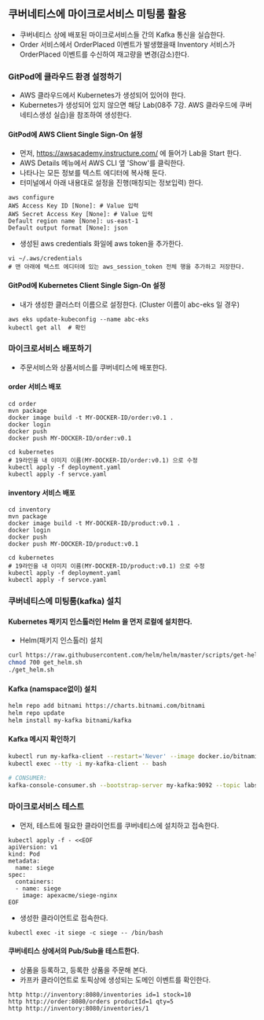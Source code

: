 ## 쿠버네티스에 마이크로서비스 미팅룸 활용

- 쿠버네티스 상에 배포된 마이크로서비스들 간의 Kafka 통신을 실습한다.
- Order 서비스에서 OrderPlaced 이벤트가 발생했을때 Inventory 서비스가 OrderPlaced 이벤트를 수신하여 재고량을 변경(감소)한다. 

### GitPod에 클라우드 환경 설정하기

- AWS 클라우드에서 Kubernetes가 생성되어 있어야 한다. 
- Kubernetes가 생성되어 있지 않으면 해당 Lab(08주 7강. AWS 클라우드에 쿠버네티스생성 실습)을 참조하여 생성한다.

#### GitPod에 AWS Client Single Sign-On 설정
- 먼저, https://awsacademy.instructure.com/ 에 들어가 Lab을 Start 한다.
- AWS Details 메뉴에서 AWS CLI 옆 'Show'를 클릭한다.
- 나타나는 모든 정보를 텍스트 에디터에 복사해 둔다.
- 터미널에서 아래 내용대로 설정을 진행(매칭되는 정보입력) 한다. 
```
aws configure
AWS Access Key ID [None]: # Value 입력
AWS Secret Access Key [None]: # Value 입력
Default region name [None]: us-east-1
Default output format [None]: json
```

- 생성된 aws credentials 화일에 aws token을 추가한다.
```
vi ~/.aws/credentials
# 맨 아래에 텍스트 에디터에 있는 aws_session_token 전체 행을 추가하고 저장한다.
```

#### GitPod에 Kubernetes Client Single Sign-On 설정

- 내가 생성한 클러스터 이름으로 설정한다. (Cluster 이름이 abc-eks 일 경우)
```
aws eks update-kubeconfig --name abc-eks
kubectl get all  # 확인
```


### 마이크로서비스 배포하기

- 주문서비스와 상품서비스를 쿠버네티스에 배포한다.

#### order 서비스 배포

```
cd order
mvn package 
docker image build -t MY-DOCKER-ID/order:v0.1 .
docker login 
docker push 
docker push MY-DOCKER-ID/order:v0.1
```

```
cd kubernetes
# 19라인을 내 이미지 이름(MY-DOCKER-ID/order:v0.1) 으로 수정
kubectl apply -f deployment.yaml
kubectl apply -f servce.yaml
```

#### inventory 서비스 배포

```
cd inventory
mvn package 
docker image build -t MY-DOCKER-ID/product:v0.1 .
docker login 
docker push 
docker push MY-DOCKER-ID/product:v0.1
```

```
cd kubernetes
# 19라인을 내 이미지 이름(MY-DOCKER-ID/product:v0.1) 으로 수정
kubectl apply -f deployment.yaml
kubectl apply -f servce.yaml
```

### 쿠버네티스에 미팅룸(kafka) 설치

#### Kubernetes 패키지 인스톨러인 Helm 을 먼저 로컬에 설치한다.

- Helm(패키지 인스톨러) 설치
```bash
curl https://raw.githubusercontent.com/helm/helm/master/scripts/get-helm-3 > get_helm.sh
chmod 700 get_helm.sh
./get_helm.sh
```

#### Kafka (namspace없이) 설치
```bash
helm repo add bitnami https://charts.bitnami.com/bitnami
helm repo update
helm install my-kafka bitnami/kafka
```

#### Kafka 메시지 확인하기 
```bash
kubectl run my-kafka-client --restart='Never' --image docker.io/bitnami/kafka:2.8.0-debian-10-r0 --command -- sleep infinity
kubectl exec --tty -i my-kafka-client -- bash

# CONSUMER:
kafka-console-consumer.sh --bootstrap-server my-kafka:9092 --topic labshoppubsub --from-beginning
```


### 마이크로서비스 테스트 

- 먼저, 테스트에 필요한 클라이언트를 쿠버네티스에 설치하고 접속한다.
```
kubectl apply -f - <<EOF
apiVersion: v1
kind: Pod
metadata:
  name: siege
spec:
  containers:
  - name: siege
    image: apexacme/siege-nginx
EOF
```

- 생성한 클라이언트로 접속한다.
```
kubectl exec -it siege -c siege -- /bin/bash
```

#### 쿠버네티스 상에서의 Pub/Sub을 테스트한다.

- 상품을 등록하고, 등록한 상품을 주문해 본다.
- 카프카 클라이언트로 토픽상에 생성되는 도메인 이벤트를 확인한다.
```
http http://inventory:8080/inventories id=1 stock=10
http http://order:8080/orders productId=1 qty=5
http http://inventory:8080/inventories/1
```
